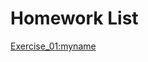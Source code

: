 # Homework List
[Exercise_01:myname](https://github.com/yct19970507/compuational_physics_N2015301020175/blob/master/myname.py)
